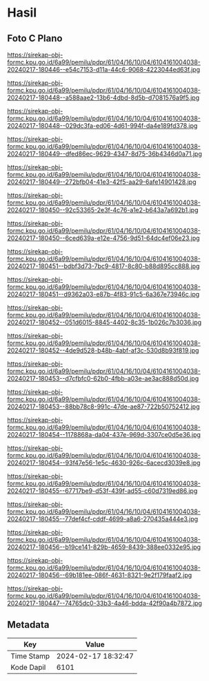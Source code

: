 # Hasil

## Foto C Plano

https://sirekap-obj-formc.kpu.go.id/6a99/pemilu/pdpr/61/04/16/10/04/6104161004038-20240217-180446--e54c7153-d11a-44c6-9068-4223044ed63f.jpg

https://sirekap-obj-formc.kpu.go.id/6a99/pemilu/pdpr/61/04/16/10/04/6104161004038-20240217-180448--a588aae2-13b6-4dbd-8d5b-d7081576a9f5.jpg

https://sirekap-obj-formc.kpu.go.id/6a99/pemilu/pdpr/61/04/16/10/04/6104161004038-20240217-180448--029dc3fa-ed06-4d61-994f-da4e189fd378.jpg

https://sirekap-obj-formc.kpu.go.id/6a99/pemilu/pdpr/61/04/16/10/04/6104161004038-20240217-180449--dfed86ec-9629-4347-8d75-36b4346d0a71.jpg

https://sirekap-obj-formc.kpu.go.id/6a99/pemilu/pdpr/61/04/16/10/04/6104161004038-20240217-180449--272bfb04-41e3-42f5-aa29-6afe14901428.jpg

https://sirekap-obj-formc.kpu.go.id/6a99/pemilu/pdpr/61/04/16/10/04/6104161004038-20240217-180450--92c53365-2e3f-4c76-a1e2-b643a7a692b1.jpg

https://sirekap-obj-formc.kpu.go.id/6a99/pemilu/pdpr/61/04/16/10/04/6104161004038-20240217-180450--6ced639a-e12e-4756-9d51-64dc4ef06e23.jpg

https://sirekap-obj-formc.kpu.go.id/6a99/pemilu/pdpr/61/04/16/10/04/6104161004038-20240217-180451--bdbf3d73-7bc9-4817-8c80-b88d895cc888.jpg

https://sirekap-obj-formc.kpu.go.id/6a99/pemilu/pdpr/61/04/16/10/04/6104161004038-20240217-180451--d9362a03-e87b-4f83-91c5-6a367e73946c.jpg

https://sirekap-obj-formc.kpu.go.id/6a99/pemilu/pdpr/61/04/16/10/04/6104161004038-20240217-180452--051d6015-8845-4402-8c35-1b026c7b3036.jpg

https://sirekap-obj-formc.kpu.go.id/6a99/pemilu/pdpr/61/04/16/10/04/6104161004038-20240217-180452--4de9d528-b48b-4abf-af3c-530d8b93f819.jpg

https://sirekap-obj-formc.kpu.go.id/6a99/pemilu/pdpr/61/04/16/10/04/6104161004038-20240217-180453--d7cfbfc0-62b0-4fbb-a03e-ae3ac888d50d.jpg

https://sirekap-obj-formc.kpu.go.id/6a99/pemilu/pdpr/61/04/16/10/04/6104161004038-20240217-180453--88bb78c8-991c-47de-ae87-722b50752412.jpg

https://sirekap-obj-formc.kpu.go.id/6a99/pemilu/pdpr/61/04/16/10/04/6104161004038-20240217-180454--1178868a-da04-437e-969d-3307ce0d5e36.jpg

https://sirekap-obj-formc.kpu.go.id/6a99/pemilu/pdpr/61/04/16/10/04/6104161004038-20240217-180454--93f47e56-1e5c-4630-926c-6acecd3039e8.jpg

https://sirekap-obj-formc.kpu.go.id/6a99/pemilu/pdpr/61/04/16/10/04/6104161004038-20240217-180455--67717be9-d53f-439f-ad55-c60d7319ed86.jpg

https://sirekap-obj-formc.kpu.go.id/6a99/pemilu/pdpr/61/04/16/10/04/6104161004038-20240217-180455--77def4cf-cddf-4699-a8a6-270435a444e3.jpg

https://sirekap-obj-formc.kpu.go.id/6a99/pemilu/pdpr/61/04/16/10/04/6104161004038-20240217-180456--b19ce141-829b-4659-8439-388ee0332e95.jpg

https://sirekap-obj-formc.kpu.go.id/6a99/pemilu/pdpr/61/04/16/10/04/6104161004038-20240217-180456--69b181ee-086f-4631-8321-9e2f179faaf2.jpg

https://sirekap-obj-formc.kpu.go.id/6a99/pemilu/pdpr/61/04/16/10/04/6104161004038-20240217-180447--74765dc0-33b3-4a46-bdda-42f90a4b7872.jpg


## Metadata

| Key        | Value               |
| ---------- | ------------------- |
| Time Stamp | 2024-02-17 18:32:47 |
| Kode Dapil | 6101                |



